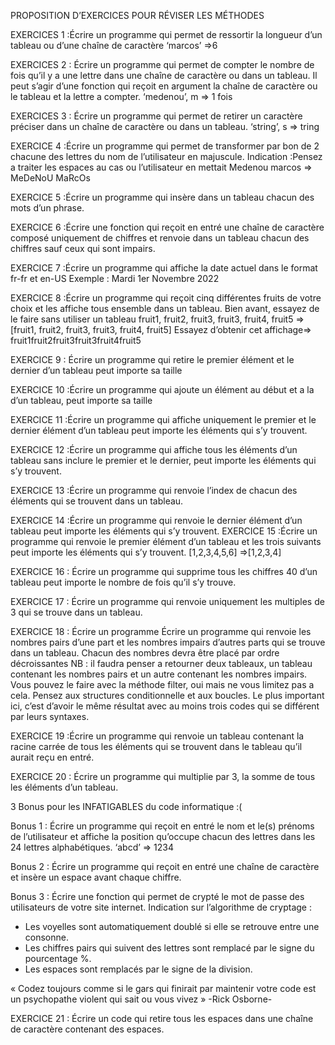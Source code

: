 PROPOSITION D’EXERCICES POUR RÉVISER LES MÉTHODES

EXERCICES 1 :Écrire un programme qui permet de ressortir la longueur d’un tableau ou d’une chaîne de caractère 
‘marcos’ =>6

EXERCICES 2 : Écrire un programme qui permet de compter le nombre de fois qu’il y a une lettre dans une chaîne de caractère ou dans un tableau. Il peut s’agir d’une fonction qui reçoit en argument la chaîne de caractère ou le tableau et la lettre a compter.
‘medenou’, m => 1 fois 

EXERCICES 3 : Écrire un programme qui permet de retirer un caractère préciser dans un chaîne de caractère ou dans un tableau.
‘string’, s => tring

EXERCICE 4 :Écrire un programme qui permet de transformer par bon de 2 chacune des lettres du nom de l’utilisateur en majuscule.
Indication :Pensez a traiter les espaces au cas ou l’utilisateur en mettait
Medenou marcos => MeDeNoU MaRcOs

EXERCICE 5 :Écrire un programme qui insère dans un tableau chacun des mots d’un phrase.

EXERCICE 6 :Écrire une fonction qui reçoit en entré  une chaîne de caractère composé uniquement de chiffres et renvoie dans un tableau chacun des chiffres sauf ceux qui sont impairs.

EXERCICE 7 :Écrire un programme qui affiche la date actuel dans le format fr-fr et en-US
Exemple : Mardi 1er Novembre 2022

EXERCICE 8 :Écrire un programme qui reçoit cinq différentes fruits de votre choix et les affiche tous ensemble dans un tableau. Bien avant, essayez de le faire sans utiliser un tableau 
fruit1, fruit2, fruit3, fruit3, fruit4, fruit5 =>[fruit1, fruit2, fruit3, fruit3, fruit4, fruit5]
Essayez d’obtenir cet affichage=> fruit1fruit2fruit3fruit3fruit4fruit5

EXERCICE 9 : Écrire un programme qui retire le premier élément et le dernier d’un tableau peut importe sa taille 

EXERCICE 10 :Écrire un programme qui ajoute un élément au début et a la  d’un tableau, peut importe sa taille 

EXERCICE 11 :Écrire un programme qui affiche uniquement le premier et le dernier élément d’un tableau peut importe les éléments qui s’y trouvent.

EXERCICE 12 :Écrire un programme qui affiche tous les éléments d’un tableau sans inclure le premier et le dernier, peut importe les éléments qui s’y trouvent.

EXERCICE 13 :Écrire un programme qui renvoie l’index de chacun des éléments qui se trouvent dans un tableau.

EXERCICE 14 :Écrire un programme qui renvoie le dernier élément d’un tableau peut importe les éléments qui s’y trouvent.
EXERCICE 15 :Écrire un programme qui renvoie le premier élément d’un tableau et les trois suivants peut importe les éléments qui s’y trouvent.
[1,2,3,4,5,6] =>[1,2,3,4]

EXERCICE 16 : Écrire un programme qui supprime tous les chiffres 40 d’un tableau peut importe le nombre de fois qu’il s’y trouve.

EXERCICE 17 : Écrire un programme qui renvoie uniquement les multiples de 3 qui se trouve dans un tableau.

EXERCICE 18 : Écrire un programme Écrire un programme qui renvoie  les nombres pairs d’une part et les nombres impairs d’autres parts qui se trouve dans un tableau. Chacun des nombres devra être placé par ordre décroissantes 
NB : il faudra penser a retourner deux tableaux, un tableau contenant les nombres pairs et un autre contenant les nombres impairs. Vous pouvez le faire avec la méthode filter, oui mais ne vous limitez pas a cela. Pensez aux structures conditionnelle et aux boucles. Le plus important ici, c’est d’avoir le même résultat avec au moins trois codes qui se différent par leurs syntaxes. 

EXERCICE 19 :Écrire un programme qui renvoie un tableau contenant la racine carrée de tous les éléments qui se trouvent dans le tableau qu’il aurait reçu en entré.

EXERCICE 20 : Écrire un programme qui multiplie par 3, la somme de tous les éléments d’un tableau. 

3 Bonus pour les INFATIGABLES du code informatique :(

Bonus 1 : Écrire un programme qui reçoit en entré le nom et le(s) prénoms de l’utilisateur et affiche la position qu’occupe chacun des lettres dans les 24 lettres alphabétiques. 
‘abcd’ => 1234

Bonus 2 : Écrire un programme qui reçoit en entré une chaîne de caractère et insère un espace avant chaque chiffre.

Bonus 3 : Écrire une fonction qui permet de crypté le mot de passe des utilisateurs de votre site internet. 
Indication sur l’algorithme de cryptage : 
- Les voyelles sont automatiquement doublé si elle se retrouve entre une consonne.
- Les chiffres pairs qui suivent des lettres sont remplacé par le signe du pourcentage %.
- Les espaces sont remplacés par le signe de la division.

« Codez toujours comme si le gars qui finirait par maintenir votre code est un psychopathe violent qui sait ou vous vivez »
-Rick Osborne-

EXERCICE 21 : Écrire un code qui retire tous les espaces dans une chaîne de caractère contenant des espaces. 
